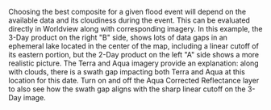 Choosing the best composite for a given flood event will depend on the available data and its cloudiness during the event. This can be evaluated directly in Worldview along with corresponding imagery. In this example, the 3-Day product on the right "B" side, shows lots of data gaps in an ephemeral lake located in the center of the map, including a linear cutoff of its eastern portion, but the 2-Day product on the left "A" side shows a more realistic picture. The Terra and Aqua imagery provide an explanation: along with clouds, there is a swath gap impacting both Terra and Aqua at this location for this date. Turn on and off the Aqua Corrected Reflectance layer to also see how the swath gap aligns with the sharp linear cutoff on the 3-Day image.